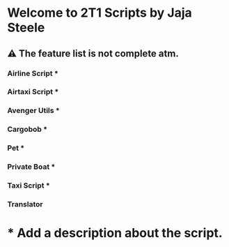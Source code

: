 # Welcome to 2T1 Scripts by Jaja Steele

## :warning: The feature list is not complete atm.

### Airline Script *
### Airtaxi Script *
### Avenger Utils *
### Cargobob *
### Pet *
### Private Boat *
### Taxi Script *
### Translator

 # * Add a description about the script.